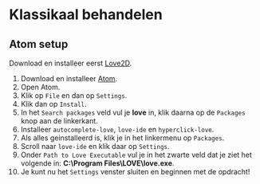 # Klassikaal behandelen

## Atom setup
Download en installeer eerst [Love2D]('https://love2d.org/').

1. Download en installeer [Atom]('https://atom.io/').
2. Open Atom.
3. Klik op `File` en dan op `Settings`.
4. Klik dan op `Install`.
5. In het `Search packages` veld vul je __love__ in, klik daarna op de `Packages` knop aan de linkerkant.
6. Installeer `autocomplete-love`, `love-ide` en `hyperclick-love`.
7. Als alles geinstalleerd is, klik je in het linkermenu op `Packages`.
8. Scroll naar `love-ide` en klik daar op `Settings`.
9. Onder `Path to Love Executable` vul je in het zwarte veld dat je ziet het volgende in: __C:\Program Files\LOVE\love.exe__.
10. Je kunt nu het `Settings` venster sluiten en beginnen met de opdracht!
